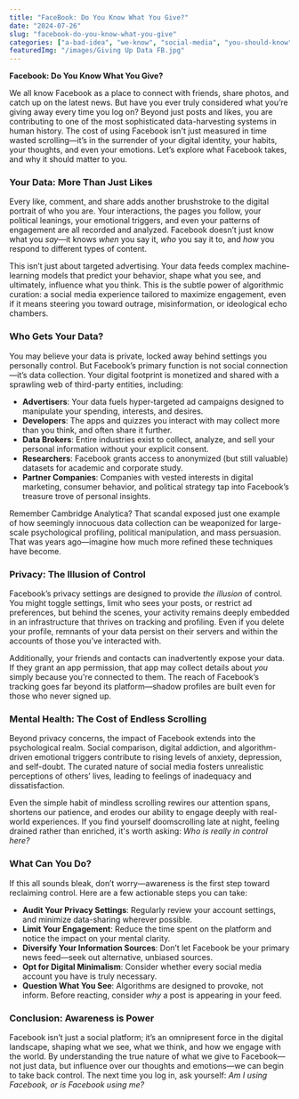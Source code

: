 ```yaml
---
title: "FaceBook: Do You Know What You Give?"
date: "2024-07-26"
slug: "facebook-do-you-know-what-you-give"
categories: ["a-bad-idea", "we-know", "social-media", "you-should-know"]
featuredImg: "/images/Giving Up Data FB.jpg"
---
```

**Facebook: Do You Know What You Give?**

We all know Facebook as a place to connect with friends, share photos, and catch up on the latest news. But have you ever truly considered what you’re giving away every time you log on? Beyond just posts and likes, you are contributing to one of the most sophisticated data-harvesting systems in human history. The cost of using Facebook isn't just measured in time wasted scrolling—it’s in the surrender of your digital identity, your habits, your thoughts, and even your emotions. Let’s explore what Facebook takes, and why it should matter to you.

### Your Data: More Than Just Likes

Every like, comment, and share adds another brushstroke to the digital portrait of who you are. Your interactions, the pages you follow, your political leanings, your emotional triggers, and even your patterns of engagement are all recorded and analyzed. Facebook doesn’t just know what you *say*—it knows *when* you say it, *who* you say it to, and *how* you respond to different types of content. 

This isn’t just about targeted advertising. Your data feeds complex machine-learning models that predict your behavior, shape what you see, and ultimately, influence what you think. This is the subtle power of algorithmic curation: a social media experience tailored to maximize engagement, even if it means steering you toward outrage, misinformation, or ideological echo chambers. 

### Who Gets Your Data?

You may believe your data is private, locked away behind settings you personally control. But Facebook’s primary function is not social connection—it’s data collection. Your digital footprint is monetized and shared with a sprawling web of third-party entities, including:

- **Advertisers**: Your data fuels hyper-targeted ad campaigns designed to manipulate your spending, interests, and desires.
- **Developers**: The apps and quizzes you interact with may collect more than you think, and often share it further.
- **Data Brokers**: Entire industries exist to collect, analyze, and sell your personal information without your explicit consent.
- **Researchers**: Facebook grants access to anonymized (but still valuable) datasets for academic and corporate study.
- **Partner Companies**: Companies with vested interests in digital marketing, consumer behavior, and political strategy tap into Facebook’s treasure trove of personal insights.

Remember Cambridge Analytica? That scandal exposed just one example of how seemingly innocuous data collection can be weaponized for large-scale psychological profiling, political manipulation, and mass persuasion. That was years ago—imagine how much more refined these techniques have become.

### Privacy: The Illusion of Control

Facebook’s privacy settings are designed to provide *the illusion* of control. You might toggle settings, limit who sees your posts, or restrict ad preferences, but behind the scenes, your activity remains deeply embedded in an infrastructure that thrives on tracking and profiling. Even if you delete your profile, remnants of your data persist on their servers and within the accounts of those you’ve interacted with.

Additionally, your friends and contacts can inadvertently expose your data. If they grant an app permission, that app may collect details about *you* simply because you're connected to them. The reach of Facebook’s tracking goes far beyond its platform—shadow profiles are built even for those who never signed up.

### Mental Health: The Cost of Endless Scrolling

Beyond privacy concerns, the impact of Facebook extends into the psychological realm. Social comparison, digital addiction, and algorithm-driven emotional triggers contribute to rising levels of anxiety, depression, and self-doubt. The curated nature of social media fosters unrealistic perceptions of others’ lives, leading to feelings of inadequacy and dissatisfaction. 

Even the simple habit of mindless scrolling rewires our attention spans, shortens our patience, and erodes our ability to engage deeply with real-world experiences. If you find yourself doomscrolling late at night, feeling drained rather than enriched, it's worth asking: *Who is really in control here?*

### What Can You Do?

If this all sounds bleak, don’t worry—awareness is the first step toward reclaiming control. Here are a few actionable steps you can take:

- **Audit Your Privacy Settings**: Regularly review your account settings, and minimize data-sharing wherever possible.
- **Limit Your Engagement**: Reduce the time spent on the platform and notice the impact on your mental clarity.
- **Diversify Your Information Sources**: Don’t let Facebook be your primary news feed—seek out alternative, unbiased sources.
- **Opt for Digital Minimalism**: Consider whether every social media account you have is truly necessary.
- **Question What You See**: Algorithms are designed to provoke, not inform. Before reacting, consider *why* a post is appearing in your feed.

### Conclusion: Awareness is Power

Facebook isn’t just a social platform; it’s an omnipresent force in the digital landscape, shaping what we see, what we think, and how we engage with the world. By understanding the true nature of what we give to Facebook—not just data, but influence over our thoughts and emotions—we can begin to take back control. The next time you log in, ask yourself: *Am I using Facebook, or is Facebook using me?*


